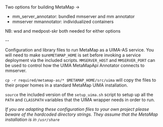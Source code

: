 Two options for building MetaMap ->

* mm_server_annotator: bundled mmserver and mm annotator
* mmserver mmannotator: individualized containers

NB: wsd and medpost-skr both needed for either options

--

Configuration and library files to run MetaMap as a UIMA-AS service. You will need to make sure`METAMAP_HOME` is set before invoking a service deployment via the included scripts. `MMSERVER_HOST` and `MMSERVER_PORT` can be used to control how the UIMA MetaMapApi Annotator connects to mmserver.

`cp -r required/metamap-as/* $METAMAP_HOME/src/uima` will copy the files to their proper homes in a standard MetaMap UIMA installation.

`source` the included version of the `setup_uima.sh` script to setup up all the `PATH` and `CLASSPATH` variables that the UIMA wrapper needs in order to run.

_If you are adapting these configuration files to your own project please beware of the hardcoded directory strings. They assume that the MetaMap installation is in `/usr/share`_
